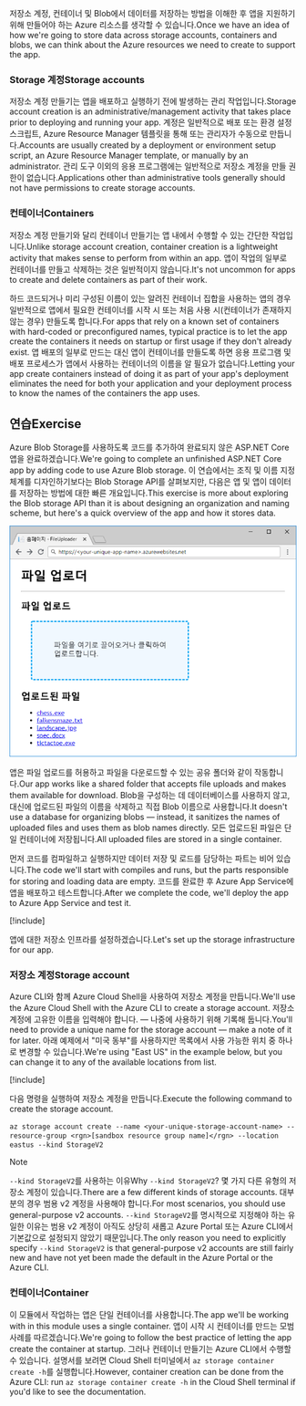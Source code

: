 <span data-ttu-id="22c03-101">저장소 계정, 컨테이너 및 Blob에서 데이터를 저장하는 방법을 이해한 후 앱을 지원하기 위해 만들어야 하는 Azure 리소스를 생각할 수 있습니다.</span><span class="sxs-lookup"><span data-stu-id="22c03-101">Once we have an idea of how we're going to store data across storage accounts, containers and blobs, we can think about the Azure resources we need to create to support the app.</span></span>

### <a name="storage-accounts"></a><span data-ttu-id="22c03-102">Storage 계정</span><span class="sxs-lookup"><span data-stu-id="22c03-102">Storage accounts</span></span>

<span data-ttu-id="22c03-103">저장소 계정 만들기는 앱을 배포하고 실행하기 전에 발생하는 관리 작업입니다.</span><span class="sxs-lookup"><span data-stu-id="22c03-103">Storage account creation is an administrative/management activity that takes place prior to deploying and running your app.</span></span> <span data-ttu-id="22c03-104">계정은 일반적으로 배포 또는 환경 설정 스크립트, Azure Resource Manager 템플릿을 통해 또는 관리자가 수동으로 만듭니다.</span><span class="sxs-lookup"><span data-stu-id="22c03-104">Accounts are usually created by a deployment or environment setup script, an Azure Resource Manager template, or manually by an administrator.</span></span> <span data-ttu-id="22c03-105">관리 도구 이외의 응용 프로그램에는 일반적으로 저장소 계정을 만들 권한이 없습니다.</span><span class="sxs-lookup"><span data-stu-id="22c03-105">Applications other than administrative tools generally should not have permissions to create storage accounts.</span></span>

### <a name="containers"></a><span data-ttu-id="22c03-106">컨테이너</span><span class="sxs-lookup"><span data-stu-id="22c03-106">Containers</span></span>

<span data-ttu-id="22c03-107">저장소 계정 만들기와 달리 컨테이너 만들기는 앱 내에서 수행할 수 있는 간단한 작업입니다.</span><span class="sxs-lookup"><span data-stu-id="22c03-107">Unlike storage account creation, container creation is a lightweight activity that makes sense to perform from within an app.</span></span> <span data-ttu-id="22c03-108">앱이 작업의 일부로 컨테이너를 만들고 삭제하는 것은 일반적이지 않습니다.</span><span class="sxs-lookup"><span data-stu-id="22c03-108">It's not uncommon for apps to create and delete containers as part of their work.</span></span>

<span data-ttu-id="22c03-109">하드 코드되거나 미리 구성된 이름이 있는 알려진 컨테이너 집합을 사용하는 앱의 경우 일반적으로 앱에서 필요한 컨테이너를 시작 시 또는 처음 사용 시(컨테이너가 존재하지 않는 경우) 만들도록 합니다.</span><span class="sxs-lookup"><span data-stu-id="22c03-109">For apps that rely on a known set of containers with hard-coded or preconfigured names, typical practice is to let the app create the containers it needs on startup or first usage if they don't already exist.</span></span> <span data-ttu-id="22c03-110">앱 배포의 일부로 만드는 대신 앱이 컨테이너를 만들도록 하면 응용 프로그램 및 배포 프로세스가 앱에서 사용하는 컨테이너의 이름을 알 필요가 없습니다.</span><span class="sxs-lookup"><span data-stu-id="22c03-110">Letting your app create containers instead of doing it as part of your app's deployment eliminates the need for both your application and your deployment process to know the names of the containers the app uses.</span></span>

## <a name="exercise"></a><span data-ttu-id="22c03-111">연습</span><span class="sxs-lookup"><span data-stu-id="22c03-111">Exercise</span></span>

<span data-ttu-id="22c03-112">Azure Blob Storage를 사용하도록 코드를 추가하여 완료되지 않은 ASP.NET Core 앱을 완료하겠습니다.</span><span class="sxs-lookup"><span data-stu-id="22c03-112">We're going to complete an unfinished ASP.NET Core app by adding code to use Azure Blob storage.</span></span> <span data-ttu-id="22c03-113">이 연습에서는 조직 및 이름 지정 체계를 디자인하기보다는 Blob Storage API를 살펴보지만, 다음은 앱 및 앱이 데이터를 저장하는 방법에 대한 빠른 개요입니다.</span><span class="sxs-lookup"><span data-stu-id="22c03-113">This exercise is more about exploring the Blob storage API than it is about designing an organization and naming scheme, but here's a quick overview of the app and how it stores data.</span></span>

![FileUploader 웹앱 스크린샷](../media/4-fileuploader-with-files.PNG)

<span data-ttu-id="22c03-115">앱은 파일 업로드를 허용하고 파일을 다운로드할 수 있는 공유 폴더와 같이 작동합니다.</span><span class="sxs-lookup"><span data-stu-id="22c03-115">Our app works like a shared folder that accepts file uploads and makes them available for download.</span></span> <span data-ttu-id="22c03-116">Blob을 구성하는 데 데이터베이스를 사용하지 않고, 대신에 업로드된 파일의 이름을 삭제하고 직접 Blob 이름으로 사용합니다.</span><span class="sxs-lookup"><span data-stu-id="22c03-116">It doesn't use a database for organizing blobs &mdash; instead, it sanitizes the names of uploaded files and uses them as blob names directly.</span></span> <span data-ttu-id="22c03-117">모든 업로드된 파일은 단일 컨테이너에 저장됩니다.</span><span class="sxs-lookup"><span data-stu-id="22c03-117">All uploaded files are stored in a single container.</span></span>

<span data-ttu-id="22c03-118">먼저 코드를 컴파일하고 실행하지만 데이터 저장 및 로드를 담당하는 파트는 비어 있습니다.</span><span class="sxs-lookup"><span data-stu-id="22c03-118">The code we'll start with compiles and runs, but the parts responsible for storing and loading data are empty.</span></span> <span data-ttu-id="22c03-119">코드를 완료한 후 Azure App Service에 앱을 배포하고 테스트합니다.</span><span class="sxs-lookup"><span data-stu-id="22c03-119">After we complete the code, we'll deploy the app to Azure App Service and test it.</span></span>

[!include[](../../../includes/azure-sandbox-activate.md)]

<span data-ttu-id="22c03-120">앱에 대한 저장소 인프라를 설정하겠습니다.</span><span class="sxs-lookup"><span data-stu-id="22c03-120">Let's set up the storage infrastructure for our app.</span></span>

### <a name="storage-account"></a><span data-ttu-id="22c03-121">저장소 계정</span><span class="sxs-lookup"><span data-stu-id="22c03-121">Storage account</span></span>

<span data-ttu-id="22c03-122">Azure CLI와 함께 Azure Cloud Shell을 사용하여 저장소 계정을 만듭니다.</span><span class="sxs-lookup"><span data-stu-id="22c03-122">We'll use the Azure Cloud Shell with the Azure CLI to create a storage account.</span></span> <span data-ttu-id="22c03-123">저장소 계정에 고유한 이름을 입력해야 합니다. &mdash; 나중에 사용하기 위해 기록해 둡니다.</span><span class="sxs-lookup"><span data-stu-id="22c03-123">You'll need to provide a unique name for the storage account &mdash; make a note of it for later.</span></span> <span data-ttu-id="22c03-124">아래 예제에서 "미국 동부"를 사용하지만 목록에서 사용 가능한 위치 중 하나로 변경할 수 있습니다.</span><span class="sxs-lookup"><span data-stu-id="22c03-124">We're using "East US" in the example below, but you can change it to any of the available locations from list.</span></span>

[!include[](../../../includes/azure-sandbox-regions-first-mention-note.md)]

<span data-ttu-id="22c03-125">다음 명령을 실행하여 저장소 계정을 만듭니다.</span><span class="sxs-lookup"><span data-stu-id="22c03-125">Execute the following command to create the storage account.</span></span> 

```azurecli
az storage account create --name <your-unique-storage-account-name> --resource-group <rgn>[sandbox resource group name]</rgn> --location eastus --kind StorageV2
```

> [!NOTE]
> <span data-ttu-id="22c03-126">`--kind StorageV2`를 사용하는 이유</span><span class="sxs-lookup"><span data-stu-id="22c03-126">Why `--kind StorageV2`?</span></span> <span data-ttu-id="22c03-127">몇 가지 다른 유형의 저장소 계정이 있습니다.</span><span class="sxs-lookup"><span data-stu-id="22c03-127">There are a few different kinds of storage accounts.</span></span> <span data-ttu-id="22c03-128">대부분의 경우 범용 v2 계정을 사용해야 합니다.</span><span class="sxs-lookup"><span data-stu-id="22c03-128">For most scenarios, you should use general-purpose v2 accounts.</span></span> <span data-ttu-id="22c03-129">`--kind StorageV2`를 명시적으로 지정해야 하는 유일한 이유는 범용 v2 계정이 아직도 상당히 새롭고 Azure Portal 또는 Azure CLI에서 기본값으로 설정되지 않았기 때문입니다.</span><span class="sxs-lookup"><span data-stu-id="22c03-129">The only reason you need to explicitly specify `--kind StorageV2` is that general-purpose v2 accounts are still fairly new and have not yet been made the default in the Azure Portal or the Azure CLI.</span></span>

### <a name="container"></a><span data-ttu-id="22c03-130">컨테이너</span><span class="sxs-lookup"><span data-stu-id="22c03-130">Container</span></span>

<span data-ttu-id="22c03-131">이 모듈에서 작업하는 앱은 단일 컨테이너를 사용합니다.</span><span class="sxs-lookup"><span data-stu-id="22c03-131">The app we'll be working with in this module uses a single container.</span></span> <span data-ttu-id="22c03-132">앱이 시작 시 컨테이너를 만드는 모범 사례를 따르겠습니다.</span><span class="sxs-lookup"><span data-stu-id="22c03-132">We're going to follow the best practice of letting the app create the container at startup.</span></span> <span data-ttu-id="22c03-133">그러나 컨테이너 만들기는 Azure CLI에서 수행할 수 있습니다. 설명서를 보려면 Cloud Shell 터미널에서 `az storage container create -h`를 실행합니다.</span><span class="sxs-lookup"><span data-stu-id="22c03-133">However, container creation can be done from the Azure CLI: run `az storage container create -h` in the Cloud Shell terminal if you'd like to see the documentation.</span></span>